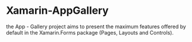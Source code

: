 # Xamarin-AppGallery
the App - Gallery project aims to present the maximum features offered by default in the Xamarin.Forms package (Pages, Layouts and Controls).
